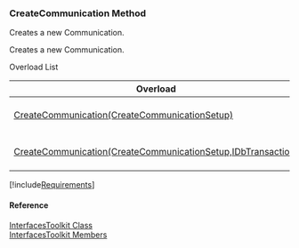 ﻿### CreateCommunication Method

Creates a new Communication.

Creates a new Communication.

Overload List

| Overload | Description |
| --- | --- |
| [CreateCommunication(CreateCommunicationSetup)](FChoice.Toolkits.Clarify~FChoice.Toolkits.Clarify.Interfaces.InterfacesToolkit~CreateCommunication(CreateCommunicationSetup).md) | Creates a new Communication.   |
| [CreateCommunication(CreateCommunicationSetup,IDbTransaction)](FChoice.Toolkits.Clarify~FChoice.Toolkits.Clarify.Interfaces.InterfacesToolkit~CreateCommunication(CreateCommunicationSetup,IDbTransaction).md) | Creates a new Communication.   |

[!include[Requirements](../partials/requirements.md)]



#### Reference

[InterfacesToolkit Class](FChoice.Toolkits.Clarify~FChoice.Toolkits.Clarify.Interfaces.InterfacesToolkit.md)  
[InterfacesToolkit Members](FChoice.Toolkits.Clarify~FChoice.Toolkits.Clarify.Interfaces.InterfacesToolkit_members.md)
